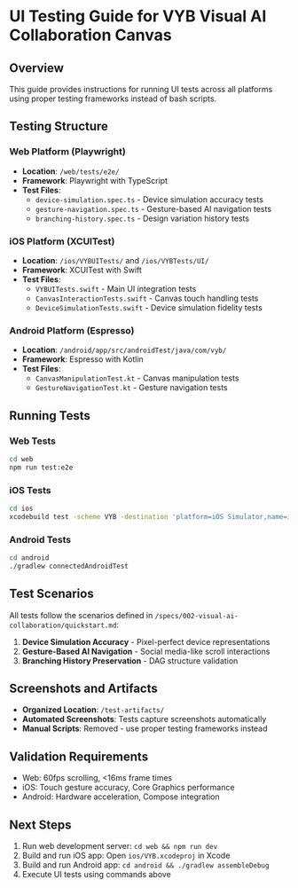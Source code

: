 # UI Testing Guide for VYB Visual AI Collaboration Canvas

## Overview
This guide provides instructions for running UI tests across all platforms using proper testing frameworks instead of bash scripts.

## Testing Structure

### Web Platform (Playwright)
- **Location**: `/web/tests/e2e/`
- **Framework**: Playwright with TypeScript
- **Test Files**:
  - `device-simulation.spec.ts` - Device simulation accuracy tests
  - `gesture-navigation.spec.ts` - Gesture-based AI navigation tests
  - `branching-history.spec.ts` - Design variation history tests

### iOS Platform (XCUITest)
- **Location**: `/ios/VYBUITests/` and `/ios/VYBTests/UI/`
- **Framework**: XCUITest with Swift
- **Test Files**:
  - `VYBUITests.swift` - Main UI integration tests
  - `CanvasInteractionTests.swift` - Canvas touch handling tests
  - `DeviceSimulationTests.swift` - Device simulation fidelity tests

### Android Platform (Espresso)
- **Location**: `/android/app/src/androidTest/java/com/vyb/`
- **Framework**: Espresso with Kotlin
- **Test Files**:
  - `CanvasManipulationTest.kt` - Canvas manipulation tests
  - `GestureNavigationTest.kt` - Gesture navigation tests

## Running Tests

### Web Tests
```bash
cd web
npm run test:e2e
```

### iOS Tests
```bash
cd ios
xcodebuild test -scheme VYB -destination 'platform=iOS Simulator,name=iPhone 15 Pro'
```

### Android Tests
```bash
cd android
./gradlew connectedAndroidTest
```

## Test Scenarios
All tests follow the scenarios defined in `/specs/002-visual-ai-collaboration/quickstart.md`:

1. **Device Simulation Accuracy** - Pixel-perfect device representations
2. **Gesture-Based AI Navigation** - Social media-like scroll interactions
3. **Branching History Preservation** - DAG structure validation

## Screenshots and Artifacts
- **Organized Location**: `/test-artifacts/`
- **Automated Screenshots**: Tests capture screenshots automatically
- **Manual Scripts**: Removed - use proper testing frameworks instead

## Validation Requirements
- Web: 60fps scrolling, <16ms frame times
- iOS: Touch gesture accuracy, Core Graphics performance
- Android: Hardware acceleration, Compose integration

## Next Steps
1. Run web development server: `cd web && npm run dev`
2. Build and run iOS app: Open `ios/VYB.xcodeproj` in Xcode
3. Build and run Android app: `cd android && ./gradlew assembleDebug`
4. Execute UI tests using commands above